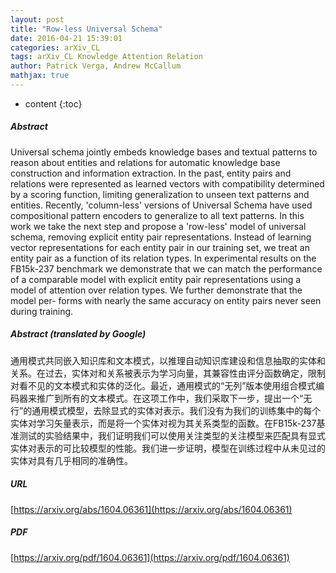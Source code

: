 ```yaml
---
layout: post
title: "Row-less Universal Schema"
date: 2016-04-21 15:39:01
categories: arXiv_CL
tags: arXiv_CL Knowledge Attention Relation
author: Patrick Verga, Andrew McCallum
mathjax: true
---
```


* content
{:toc}

##### Abstract
Universal schema jointly embeds knowledge bases and textual patterns to reason about entities and relations for automatic knowledge base construction and information extraction. In the past, entity pairs and relations were represented as learned vectors with compatibility determined by a scoring function, limiting generalization to unseen text patterns and entities. Recently, 'column-less' versions of Universal Schema have used compositional pattern encoders to generalize to all text patterns. In this work we take the next step and propose a 'row-less' model of universal schema, removing explicit entity pair representations. Instead of learning vector representations for each entity pair in our training set, we treat an entity pair as a function of its relation types. In experimental results on the FB15k-237 benchmark we demonstrate that we can match the performance of a comparable model with explicit entity pair representations using a model of attention over relation types. We further demonstrate that the model per- forms with nearly the same accuracy on entity pairs never seen during training.

##### Abstract (translated by Google)
通用模式共同嵌入知识库和文本模式，以推理自动知识库建设和信息抽取的实体和关系。在过去，实体对和关系被表示为学习向量，其兼容性由评分函数确定，限制对看不见的文本模式和实体的泛化。最近，通用模式的“无列”版本使用组合模式编码器来推广到所有的文本模式。在这项工作中，我们采取下一步，提出一个“无行”的通用模式模型，去除显式的实体对表示。我们没有为我们的训练集中的每个实体对学习矢量表示，而是将一个实体对视为其关系类型的函数。在FB15k-237基准测试的实验结果中，我们证明我们可以使用关注类型的关注模型来匹配具有显式实体对表示的可比较模型的性能。我们进一步证明，模型在训练过程中从未见过的实体对具有几乎相同的准确性。

##### URL
[https://arxiv.org/abs/1604.06361](https://arxiv.org/abs/1604.06361)

##### PDF
[https://arxiv.org/pdf/1604.06361](https://arxiv.org/pdf/1604.06361)

